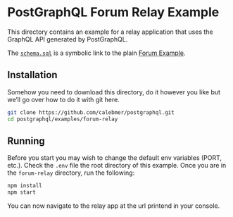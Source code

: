# PostGraphQL Forum Relay Example
This directory contains an example for a relay application that uses the GraphQL API generated by PostGraphQL.

The [`schema.sql`](https://github.com/calebmer/postgraphql/blob/master/examples/forum/schema.sql) is a symbolic link to the plain [Forum Example](https://github.com/calebmer/postgraphql/tree/master/examples/forum).

## Installation
Somehow you need to download this directory, do it however you like but we’ll go over how to do it with git here.

```bash
git clone https://github.com/calebmer/postgraphql.git
cd postgraphql/examples/forum-relay
```

## Running
Before you start you may wish to change the default env variables (PORT, etc.). Check the `.env` file the root directory of this example.
Once you are in the `forum-relay` directory, run the following:

```bash
npm install
npm start
```

You can now navigate to the relay app at the url printend in your console.
